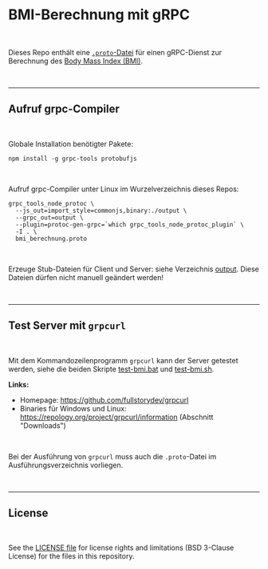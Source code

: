 # BMI-Berechnung mit gRPC #

<br>

Dieses Repo enthält eine [`.proto`-Datei](bmi_berechnung.proto) für einen gRPC-Dienst zur Berechnung des 
[Body Mass Index (BMI)](https://www.apotheken-umschau.de/gesund-bleiben/abnehmen/body-mass-index-den-bmi-berechnen-706435.html).

<br>

----

## Aufruf grpc-Compiler ##

<br>

Globale Installation benötigter Pakete:
```
npm install -g grpc-tools protobufjs
```

<br>

Aufruf grpc-Compiler unter Linux im Wurzelverzeichnis dieses Repos:
```
grpc_tools_node_protoc \
  --js_out=import_style=commonjs,binary:./output \
  --grpc_out=output \
  --plugin=protoc-gen-grpc=`which grpc_tools_node_protoc_plugin` \
  -I . \
  bmi_berechnung.proto
```

<br>

Erzeuge Stub-Dateien für Client und Server: siehe Verzeichnis [output](output/).
Diese Dateien dürfen nicht manuell geändert werden!

<br>

----

## Test Server mit `grpcurl` ##

<br>

Mit dem Kommandozeilenprogramm `grpcurl` kann der Server getestet werden, siehe 
die beiden Skripte [test-bmi.bat](test-bmi.bat) und [test-bmi.sh](test-bmi.sh).
<br>

**Links:** 

* Homepage: https://github.com/fullstorydev/grpcurl
* Binaries für Windows und Linux: https://repology.org/project/grpcurl/information (Abschnitt "Downloads")

<br>

Bei der Ausführung von `grpcurl` muss auch die `.proto`-Datei im Ausführungsverzeichnis vorliegen.

<br>

----

## License ##

<br>

See the [LICENSE file](LICENSE.md) for license rights and limitations (BSD 3-Clause License)
for the files in this repository.

<br>